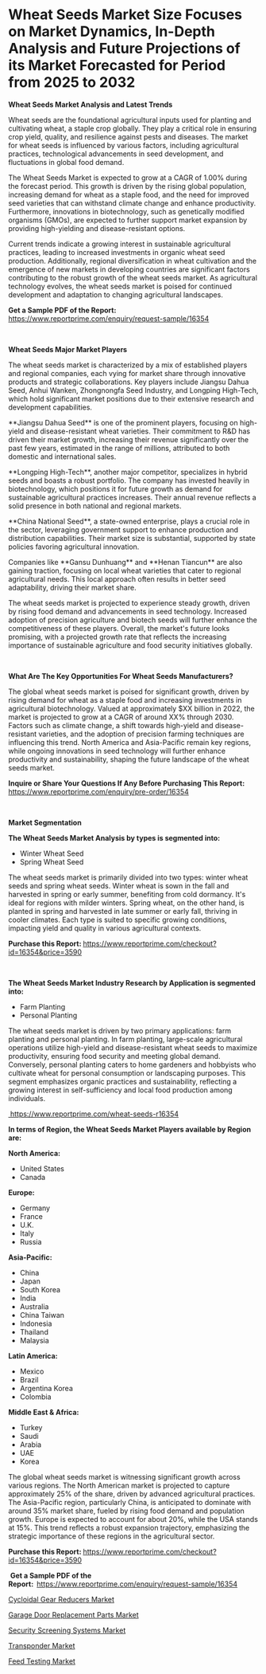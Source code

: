 <p><h1>Wheat Seeds Market Size Focuses on Market Dynamics, In-Depth Analysis and Future Projections of its Market Forecasted for Period from 2025 to 2032</h1></p><p><strong>Wheat Seeds Market Analysis and Latest Trends</strong></p>
<p><p>Wheat seeds are the foundational agricultural inputs used for planting and cultivating wheat, a staple crop globally. They play a critical role in ensuring crop yield, quality, and resilience against pests and diseases. The market for wheat seeds is influenced by various factors, including agricultural practices, technological advancements in seed development, and fluctuations in global food demand.</p><p>The Wheat Seeds Market is expected to grow at a CAGR of 1.00% during the forecast period. This growth is driven by the rising global population, increasing demand for wheat as a staple food, and the need for improved seed varieties that can withstand climate change and enhance productivity. Furthermore, innovations in biotechnology, such as genetically modified organisms (GMOs), are expected to further support market expansion by providing high-yielding and disease-resistant options.</p><p>Current trends indicate a growing interest in sustainable agricultural practices, leading to increased investments in organic wheat seed production. Additionally, regional diversification in wheat cultivation and the emergence of new markets in developing countries are significant factors contributing to the robust growth of the wheat seeds market. As agricultural technology evolves, the wheat seeds market is poised for continued development and adaptation to changing agricultural landscapes.</p></p>
<p><strong>Get a Sample PDF of the Report:&nbsp;</strong> <a href="https://www.reportprime.com/enquiry/request-sample/16354?utm_campaign=3346&utm_medium=2&utm_source=Github&utm_content=ia&utm_term=17032025&utm_id=wheat-seeds">https://www.reportprime.com/enquiry/request-sample/16354</a></p>
<p>&nbsp;</p>
<p><strong>Wheat Seeds Major Market Players</strong></p>
<p><p>The wheat seeds market is characterized by a mix of established players and regional companies, each vying for market share through innovative products and strategic collaborations. Key players include Jiangsu Dahua Seed, Anhui Wanken, Zhongnongfa Seed Industry, and Longping High-Tech, which hold significant market positions due to their extensive research and development capabilities.</p><p>**Jiangsu Dahua Seed** is one of the prominent players, focusing on high-yield and disease-resistant wheat varieties. Their commitment to R&D has driven their market growth, increasing their revenue significantly over the past few years, estimated in the range of millions, attributed to both domestic and international sales.</p><p>**Longping High-Tech**, another major competitor, specializes in hybrid seeds and boasts a robust portfolio. The company has invested heavily in biotechnology, which positions it for future growth as demand for sustainable agricultural practices increases. Their annual revenue reflects a solid presence in both national and regional markets.</p><p>**China National Seed**, a state-owned enterprise, plays a crucial role in the sector, leveraging government support to enhance production and distribution capabilities. Their market size is substantial, supported by state policies favoring agricultural innovation.</p><p>Companies like **Gansu Dunhuang** and **Henan Tiancun** are also gaining traction, focusing on local wheat varieties that cater to regional agricultural needs. This local approach often results in better seed adaptability, driving their market share.</p><p>The wheat seeds market is projected to experience steady growth, driven by rising food demand and advancements in seed technology. Increased adoption of precision agriculture and biotech seeds will further enhance the competitiveness of these players. Overall, the market's future looks promising, with a projected growth rate that reflects the increasing importance of sustainable agriculture and food security initiatives globally.</p></p>
<p>&nbsp;</p>
<p><strong>What Are The Key Opportunities For Wheat Seeds Manufacturers?</strong></p>
<p><p>The global wheat seeds market is poised for significant growth, driven by rising demand for wheat as a staple food and increasing investments in agricultural biotechnology. Valued at approximately $XX billion in 2022, the market is projected to grow at a CAGR of around XX% through 2030. Factors such as climate change, a shift towards high-yield and disease-resistant varieties, and the adoption of precision farming techniques are influencing this trend. North America and Asia-Pacific remain key regions, while ongoing innovations in seed technology will further enhance productivity and sustainability, shaping the future landscape of the wheat seeds market.</p></p>
<p><strong>Inquire or Share Your Questions If Any Before Purchasing This Report:</strong> <a href="https://www.reportprime.com/enquiry/pre-order/16354?utm_campaign=3346&utm_medium=2&utm_source=Github&utm_content=ia&utm_term=17032025&utm_id=wheat-seeds">https://www.reportprime.com/enquiry/pre-order/16354</a></p>
<p>&nbsp;</p>
<p><strong>Market Segmentation</strong></p>
<p><strong>The Wheat Seeds Market Analysis by types is segmented into:</strong></p>
<p><ul><li>Winter Wheat Seed</li><li>Spring Wheat Seed</li></ul></p>
<p><p>The wheat seeds market is primarily divided into two types: winter wheat seeds and spring wheat seeds. Winter wheat is sown in the fall and harvested in spring or early summer, benefiting from cold dormancy. It's ideal for regions with milder winters. Spring wheat, on the other hand, is planted in spring and harvested in late summer or early fall, thriving in cooler climates. Each type is suited to specific growing conditions, impacting yield and quality in various agricultural contexts.</p></p>
<p><strong>Purchase this Report:&nbsp;</strong><a href="https://www.reportprime.com/checkout?id=16354&price=3590&utm_campaign=3346&utm_medium=2&utm_source=Github&utm_content=ia&utm_term=17032025&utm_id=wheat-seeds">https://www.reportprime.com/checkout?id=16354&price=3590</a></p>
<p>&nbsp;</p>
<p><strong>The Wheat Seeds Market Industry Research by Application is segmented into:</strong></p>
<p><ul><li>Farm Planting</li><li>Personal Planting</li></ul></p>
<p><p>The wheat seeds market is driven by two primary applications: farm planting and personal planting. In farm planting, large-scale agricultural operations utilize high-yield and disease-resistant wheat seeds to maximize productivity, ensuring food security and meeting global demand. Conversely, personal planting caters to home gardeners and hobbyists who cultivate wheat for personal consumption or landscaping purposes. This segment emphasizes organic practices and sustainability, reflecting a growing interest in self-sufficiency and local food production among individuals.</p></p>
<p><a href="https://www.reportprime.com/wheat-seeds-r16354?utm_campaign=3346&utm_medium=2&utm_source=Github&utm_content=ia&utm_term=17032025&utm_id=wheat-seeds">&nbsp;https://www.reportprime.com/wheat-seeds-r16354</a></p>
<p><strong>In terms of Region, the Wheat Seeds Market Players available by Region are:</strong></p>
<p>
    <p> <strong> North America: </strong>
        <ul>
            <li>United States</li>
            <li>Canada</li>
        </ul>
        </p> 
    <p> <strong> Europe: </strong>
        <ul>
            <li>Germany</li>
            <li>France</li>
            <li>U.K.</li>
            <li>Italy</li>
            <li>Russia</li>
        </ul>
        </p> 
    <p> <strong> Asia-Pacific: </strong>
        <ul>
            <li>China</li>
            <li>Japan</li>
            <li>South Korea</li>
            <li>India</li>
            <li>Australia</li>
            <li>China Taiwan</li>
            <li>Indonesia</li>
            <li>Thailand</li>
            <li>Malaysia</li>
        </ul>
        </p> 
    <p> <strong> Latin America: </strong>
        <ul>
            <li>Mexico</li>
            <li>Brazil</li>
            <li>Argentina Korea</li>
            <li>Colombia</li>
        </ul>
        </p> 
    <p> <strong> Middle East & Africa: </strong>
        <ul>
            <li>Turkey</li>
            <li>Saudi</li>
            <li>Arabia</li>
            <li>UAE</li>
            <li>Korea</li>
        </ul>
    </p>
    </p>
<p><p>The global wheat seeds market is witnessing significant growth across various regions. The North American market is projected to capture approximately 25% of the share, driven by advanced agricultural practices. The Asia-Pacific region, particularly China, is anticipated to dominate with around 35% market share, fueled by rising food demand and population growth. Europe is expected to account for about 20%, while the USA stands at 15%. This trend reflects a robust expansion trajectory, emphasizing the strategic importance of these regions in the agricultural sector.</p></p>
<p><strong>Purchase this Report: </strong><a href="https://www.reportprime.com/checkout?id=16354&price=3590&utm_campaign=3346&utm_medium=2&utm_source=Github&utm_content=ia&utm_term=17032025&utm_id=wheat-seeds">https://www.reportprime.com/checkout?id=16354&price=3590</a></p>
<p>&nbsp;<strong>Get a Sample PDF of the Report:&nbsp;&nbsp;</strong><a href="https://www.reportprime.com/enquiry/request-sample/16354?utm_campaign=3346&utm_medium=2&utm_source=Github&utm_content=ia&utm_term=17032025&utm_id=wheat-seeds">https://www.reportprime.com/enquiry/request-sample/16354</a></p>
<p><strong></strong></p>
<p><p><a href="https://www.linkedin.com/pulse/cycloidal-gear-reducers-market-analysis-future-growth-dznqc?utm_campaign=3346&utm_medium=2&utm_source=Github&utm_content=ia&utm_term=17032025&utm_id=wheat-seeds">Cycloidal Gear Reducers Market</a></p><p><a href="https://www.linkedin.com/pulse/garage-door-replacement-parts-markets-comprehensive-analysis-dspaf?utm_campaign=3346&utm_medium=2&utm_source=Github&utm_content=ia&utm_term=17032025&utm_id=wheat-seeds">Garage Door Replacement Parts Market</a></p><p><a href="https://www.linkedin.com/pulse/research-report-analysis-security-screening-systems-market-8e8cc?utm_campaign=3346&utm_medium=2&utm_source=Github&utm_content=ia&utm_term=17032025&utm_id=wheat-seeds">Security Screening Systems Market</a></p><p><a href="https://www.linkedin.com/pulse/transponder-market-evolution-regional-adaptations-innovation-xkqnc?utm_campaign=3346&utm_medium=2&utm_source=Github&utm_content=ia&utm_term=17032025&utm_id=wheat-seeds">Transponder Market</a></p><p><a href="https://github.com/ivvrgibi/Market-Research-Report-List-1/blob/main/feed-testing-market.md?utm_campaign=3346&utm_medium=2&utm_source=Github&utm_content=ia&utm_term=17032025&utm_id=wheat-seeds">Feed Testing Market</a></p></p>